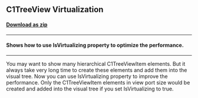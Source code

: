 ## C1TreeView Virtualization
#### [Download as zip](https://grapecity.github.io/DownGit/#/home?url=https://github.com/GrapeCity/ComponentOne-WPF-Samples/tree/master/NET_462/Core/CS/C1TreeViewVirtualizationSample)
____
#### Shows how to use IsVirtualizing property to optimize the performance.
____

You may want to show many hierarchical C1TreeViewItem elements. But it 
always take very long time to create these elements and add them into 
the visual tree. Now you can use IsVirtualizing property to improve the
 performance. Only the C1TreeViewItem elements in view port size would 
be created and added into the visual tree if you set IsVirtualizing to true.


